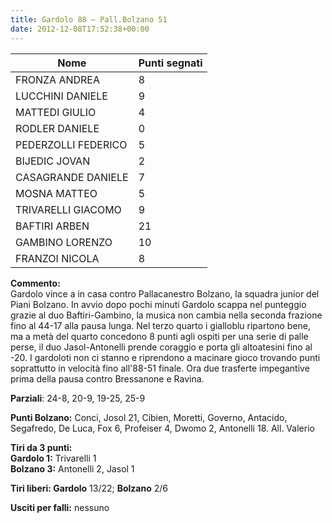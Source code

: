 ```yaml
---
title: Gardolo 88 – Pall.Bolzano 51
date: 2012-12-08T17:52:38+00:00
---
```

| **Nome** | **Punti segnati** |
| -------- | ----------------- |
| FRONZA ANDREA | 8 |
| LUCCHINI DANIELE | 9 |
| MATTEDI GIULIO | 4 |
| RODLER DANIELE | 0 |
| PEDERZOLLI FEDERICO | 5 |
| BIJEDIC JOVAN | 2 |
| CASAGRANDE DANIELE | 7 |
| MOSNA MATTEO | 5 |
| TRIVARELLI GIACOMO | 9 |
| BAFTIRI ARBEN | 21 |
| GAMBINO LORENZO | 10 |
| FRANZOI NICOLA | 8 |

**Commento:**  
Gardolo vince a in casa contro Pallacanestro Bolzano, la squadra junior del Piani Bolzano. In avvio dopo pochi minuti Gardolo scappa nel punteggio grazie al duo Baftiri-Gambino, la musica non cambia nella seconda frazione fino al 44-17 alla pausa lunga. Nel terzo quarto i gialloblu ripartono bene, ma a metà del quarto concedono 8 punti agli ospiti per una serie di palle perse, il duo Jasol-Antonelli prende coraggio e porta gli altoatesini fino al -20. I gardoloti non ci stanno e riprendono a macinare gioco trovando punti soprattutto in velocità fino all'88-51 finale. Ora due trasferte impegantive prima della pausa contro Bressanone e Ravina.

**Parziali**: 24-8, 20-9, 19-25, 25-9

**Punti Bolzano:** Conci, Josol 21, Cibien, Moretti, Governo, Antacido, Segafredo, De Luca, Fox 6, Profeiser 4, Dwomo 2, Antonelli 18. All. Valerio

**Tiri da 3 punti:**  
**Gardolo 1:** Trivarelli 1  
**Bolzano 3:** Antonelli 2, Jasol 1

**Tiri liberi: Gardolo** 13/22; **Bolzano** 2/6

**Usciti per falli:** nessuno